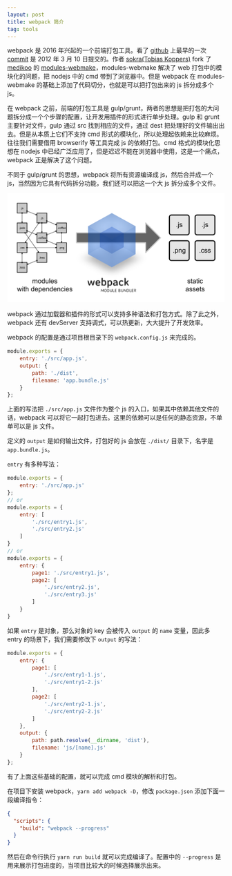 ```yaml
---
layout: post
title: webpack 简介
tag: tools
---
```


webpack 是 2016 年兴起的一个前端打包工具。看了 [github](https://github.com/webpack/webpack) 上最早的一次 [commit](https://github.com/webpack/webpack/commit/2e1460036c5349951da86c582006c7787c56c543) 是 2012 年 3 月 10 日提交的。作者 [sokra(Tobias Koppers)](https://github.com/sokra) fork 了 [medikoo](https://github.com/medikoo) 的 [modules-webmake](https://github.com/medikoo/modules-webmake)，modules-webmake 解决了 web 打包中的模块化的问题，把 nodejs 中的 cmd 带到了浏览器中。但是 webpack 在 modules-webmake 的基础上添加了代码切分，也就是可以把打包出来的 js 拆分成多个 js。

在 webpack 之前，前端的打包工具是 gulp/grunt，两者的思想是把打包的大问题拆分成一个个步骤的配置，让开发用插件的形式进行单步处理。gulp 和 grunt 主要针对文件，gulp 通过 src 找到相应的文件，通过 dest 把处理好的文件输出出去。但是从本质上它们不支持 cmd 形式的模块化，所以处理起依赖来比较麻烦。往往我们需要借用 browserify 等工具完成 js 的依赖打包。cmd 格式的模块化思想在 nodejs 中已经广泛应用了，但是迟迟不能在浏览器中使用，这是一个痛点，webpack 正是解决了这个问题。

不同于 gulp/grunt 的思想，webpack 将所有资源编译成 js，然后合并成一个 js，当然因为它具有代码拆分功能，我们还可以把这一个大 js 拆分成多个文件。

![what is webpack](/image/2017-01-30-a-brief-introduction-to-webpack/what-is-webpack.png)

webpack 通过加载器和插件的形式可以支持多种语法和打包方式。除了此之外，webpack 还有 devServer 支持调式，可以热更新，大大提升了开发效率。

webpack 的配置是通过项目根目录下的 `webpack.config.js` 来完成的。

```js
module.exports = {
    entry: './src/app.js',
    output: {
        path: './dist',
        filename: 'app.bundle.js'
    }
};
```

上面的写法把 `./src/app.js` 文件作为整个 js 的入口，如果其中依赖其他文件的话，webpack 可以将它一起打包进去。这里的依赖可以是任何的静态资源，不单单可以是 js 文件。

定义的 `output` 是如何输出文件，打包好的 js 会放在 `./dist/` 目录下，名字是 `app.bundle.js`。

`entry` 有多种写法：

```js
module.exports = {
    entry: './src/app.js'
};
// or
module.exports = {
    entry: [
        './src/entry1.js',
        './src/entry2.js'
    ]
}
// or
module.exports = {
    entry: {
        page1: './src/entry1.js',
        page2: [
            './src/entry2.js',
            './src/entry3.js'
        ]
    }
}
```

如果 `entry` 是对象，那么对象的 key 会被传入 `output` 的 `name` 变量，因此多 entry 的场景下，我们需要修改下 `output` 的写法：

```js
module.exports = {
    entry: {
        page1: [
            './src/entry1-1.js',
            './src/entry1-2.js'
        ],
        page2: [
            './src/entry2-1.js',
            './src/entry2-2.js'
        ]
    },
    output: {
        path: path.resolve(__dirname, 'dist'),
        filename: 'js/[name].js'
    }
};
```

有了上面这些基础的配置，就可以完成 cmd 模块的解析和打包。

在项目下安装 webpack，`yarn add webpack -D`，修改 `package.json` 添加下面一段编译指令：

```json
{
  "scripts": {
    "build": "webpack --progress"
  }
}
```

然后在命令行执行 `yarn run build` 就可以完成编译了。配置中的 `--progress` 是用来展示打包进度的，当项目比较大的时候选择展示出来。
